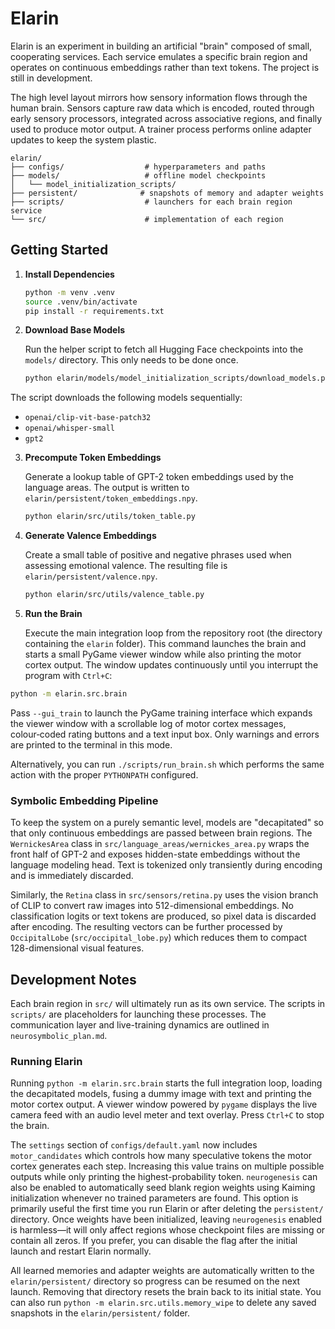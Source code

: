 # Elarin

Elarin is an experiment in building an artificial "brain" composed of small,
cooperating services. Each service emulates a specific brain region and operates
on continuous embeddings rather than text tokens. The project is still in development.

The high level layout mirrors how sensory information flows through the human
brain. Sensors capture raw data which is encoded, routed through early sensory
processors, integrated across associative regions, and finally used to produce
motor output. A trainer process performs online adapter updates to keep the
system plastic.

```
elarin/
├── configs/                  # hyperparameters and paths
├── models/                   # offline model checkpoints
│   └── model_initialization_scripts/
├── persistent/              # snapshots of memory and adapter weights
├── scripts/                  # launchers for each brain region service
└── src/                      # implementation of each region
```

## Getting Started

1. **Install Dependencies**

   ```bash
   python -m venv .venv
   source .venv/bin/activate
   pip install -r requirements.txt
   ```

2. **Download Base Models**

   Run the helper script to fetch all Hugging Face checkpoints into the
   `models/` directory. This only needs to be done once.

   ```bash
   python elarin/models/model_initialization_scripts/download_models.py
   ```

The script downloads the following models sequentially:

   - `openai/clip-vit-base-patch32`
   - `openai/whisper-small`
   - `gpt2`

3. **Precompute Token Embeddings**

   Generate a lookup table of GPT-2 token embeddings used by the language
   areas. The output is written to ``elarin/persistent/token_embeddings.npy``.

   ```bash
   python elarin/src/utils/token_table.py
   ```

4. **Generate Valence Embeddings**

   Create a small table of positive and negative phrases used when assessing
   emotional valence. The resulting file is ``elarin/persistent/valence.npy``.

   ```bash
   python elarin/src/utils/valence_table.py
   ```

5. **Run the Brain**

   Execute the main integration loop from the repository root (the
   directory containing the ``elarin`` folder). This command launches
   the brain and starts a small PyGame viewer window while also printing
   the motor cortex output.  The window updates continuously until you
   interrupt the program with ``Ctrl+C``:

  ```bash
  python -m elarin.src.brain
  ```

  Pass ``--gui_train`` to launch the PyGame training interface which expands
  the viewer window with a scrollable log of motor cortex messages,
  colour‑coded rating buttons and a text input box. Only warnings
  and errors are printed to the terminal in this mode.

   Alternatively, you can run `./scripts/run_brain.sh` which performs the
   same action with the proper `PYTHONPATH` configured.

### Symbolic Embedding Pipeline

To keep the system on a purely semantic level, models are "decapitated"
so that only continuous embeddings are passed between brain regions. The
`WernickesArea` class in `src/language_areas/wernickes_area.py` wraps the
front half of GPT-2 and exposes hidden-state embeddings without the
language modeling head. Text is tokenized only transiently during
encoding and is immediately discarded.

Similarly, the `Retina` class in `src/sensors/retina.py` uses the vision
branch of CLIP to convert raw images into 512-dimensional embeddings. No
classification logits or text tokens are produced, so pixel data is
discarded after encoding. The resulting vectors can be further processed
by `OccipitalLobe` (`src/occipital_lobe.py`) which reduces them to
compact 128-dimensional visual features.

## Development Notes

Each brain region in `src/` will ultimately run as its own service. The scripts
in `scripts/` are placeholders for launching these processes. The
communication layer and live-training dynamics are
outlined in `neurosymbolic_plan.md`.

### Running Elarin

Running ``python -m elarin.src.brain`` starts the full integration
loop, loading the decapitated models, fusing a dummy image with text and
printing the motor cortex output. A viewer window powered by ``pygame``
displays the live camera feed with an audio level meter and text overlay.
Press ``Ctrl+C`` to stop the brain.

The ``settings`` section of ``configs/default.yaml`` now includes
``motor_candidates`` which controls how many speculative tokens the motor
cortex generates each step. Increasing this value trains on multiple
possible outputs while only printing the highest-probability token.
``neurogenesis`` can also be enabled to automatically seed blank region
weights using Kaiming initialization whenever no trained parameters are
found. This option is primarily useful the first time you run Elarin or
after deleting the ``persistent/`` directory. Once weights have been
initialized, leaving ``neurogenesis`` enabled is harmless&mdash;it will only
affect regions whose checkpoint files are missing or contain all zeros.
If you prefer, you can disable the flag after the initial launch and
restart Elarin normally.

All learned memories and adapter weights are automatically written to the
``elarin/persistent/`` directory so progress can be resumed on the next
launch. Removing that directory resets the brain back to its initial
state. You can also run ``python -m elarin.src.utils.memory_wipe`` to
delete any saved snapshots in the ``elarin/persistent/`` folder.
